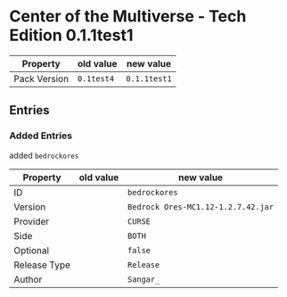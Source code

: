 # Center of the Multiverse - Tech Edition 0.1.1test1

Property | old value | new value
---|---|---
Pack Version | `0.1test4` | `0.1.1test1`


## Entries

### Added Entries

added `bedrockores`

Property | old value | new value
---|---|---
ID |  | `bedrockores`
Version |  | `Bedrock Ores-MC1.12-1.2.7.42.jar`
Provider |  | `CURSE`
Side |  | `BOTH`
Optional |  | `false`
Release Type |  | `Release`
Author |  | `Sangar_`






